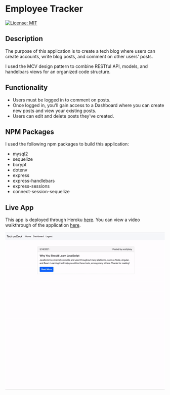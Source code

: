 # Employee Tracker
[![License: MIT](https://img.shields.io/badge/License-MIT-blue.svg)](https://opensource.org/licenses/MIT)


## Description

The purpose of this application is to create a tech blog where users can create accounts, write blog posts, and comment on other users' posts.

I used the MCV design pattern to combine RESTful API, models, and handelbars views for an organized code structure.

## Functionality

* Users must be logged in to comment on posts.
* Once logged in, you'll gain access to a Dashboard where you can create new posts and view your existing posts.
* Users can edit and delete posts they've created.

## NPM Packages
I used the following npm packages to build this application:
* mysql2
* sequelize
* bcrypt
* dotenv
* express
* express-handlebars
* express-sessions
* connect-session-sequelize

## Live App

This app is deployed through Heroku [here](). You can view a video walkthrough of the application [here](https://blooming-gorge-05033.herokuapp.com/).

![Application Preview](./images/app.gif)




